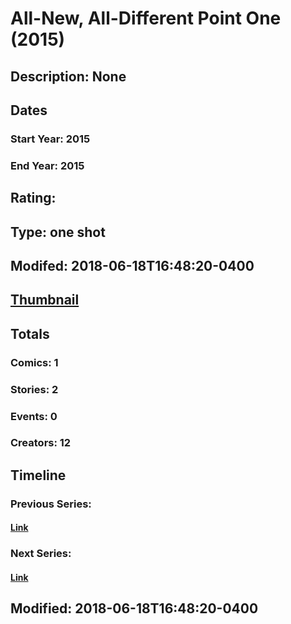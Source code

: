 # All-New, All-Different Point One (2015)
## Description: None
## Dates
### Start Year: 2015
### End Year: 2015
## Rating: 
## Type: one shot
## Modifed: 2018-06-18T16:48:20-0400
## [Thumbnail](http://i.annihil.us/u/prod/marvel/i/mg/b/40/image_not_available.jpg)
## Totals
### Comics: 1
### Stories: 2
### Events: 0
### Creators: 12
## Timeline
### Previous Series: 
#### [Link]()
### Next Series: 
#### [Link]()
## Modified: 2018-06-18T16:48:20-0400
